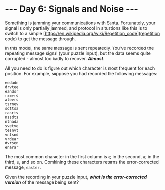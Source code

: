 # --- Day 6: Signals and Noise ---

Something is jamming your communications with Santa. Fortunately, your signal is only partially jammed, and protocol in situations like this is to switch to a simple [https://en.wikipedia.org/wiki/Repetition_code](repetition code) to get the message through.


In this model, the same message is sent repeatedly.  You've recorded the repeating message signal (your puzzle input), but the data seems quite corrupted - almost too badly to recover. <em><b>Almost</b></em>.


All you need to do is figure out which character is most frequent for each position. For example, suppose you had recorded the following messages:


<pre><code>eedadn
drvtee
eandsr
raavrd
atevrs
tsrnev
sdttsa
rasrtv
nssdts
ntnada
svetve
tesnvt
vntsnd
vrdear
dvrsen
enarar
</code></pre>
The most common character in the first column is <code>e</code>; in the second, <code>a</code>; in the third, <code>s</code>, and so on. Combining these characters returns the error-corrected message, <code>easter</code>.


Given the recording in your puzzle input, <em><b>what is the error-corrected version</b></em> of the message being sent?


